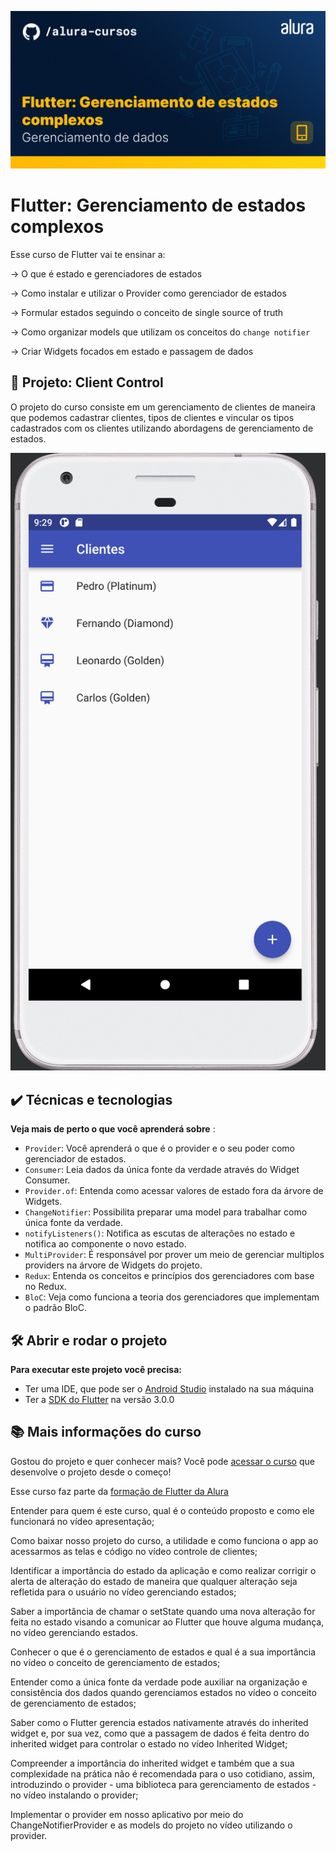 ![Thumbnail GitHub](./thumb.png)

# Flutter: Gerenciamento de estados complexos

Esse curso de Flutter vai te ensinar a: 

-> O que é estado e gerenciadores de estados

-> Como instalar e utilizar o Provider como gerenciador de estados

-> Formular estados seguindo o conceito de single source of truth

-> Como organizar models que utilizam os conceitos do `change notifier`

-> Criar Widgets focados em estado e passagem de dados


## 🔨 Projeto: Client Control

O projeto do curso consiste em um gerenciamento de clientes de maneira que podemos cadastrar clientes, tipos de clientes e vincular os tipos cadastrados com os clientes utilizando abordagens de gerenciamento de estados.

![](./screenshot.png)

## ✔️ Técnicas e tecnologias

**Veja mais de perto o que você aprenderá sobre** :
- `Provider`: Você aprenderá o que é o provider e o seu poder como gerenciador de estados.
- `Consumer`: Leia dados da única fonte da verdade através do Widget Consumer. 
- `Provider.of`: Entenda como acessar valores de estado fora da árvore de Widgets.
- `ChangeNotifier`: Possibilita preparar uma model para trabalhar como única fonte da verdade.
- `notifyListeners()`: Notifica as escutas de alterações no estado e notifica ao componente o novo estado.
- `MultiProvider`: É responsável por prover um meio de gerenciar multiplos providers na árvore de Widgets do projeto.
- `Redux`: Entenda os conceitos e princípios dos gerenciadores com base no Redux.
- `BloC`: Veja como funciona a teoria dos gerenciadores que implementam o padrão BloC.

 


## 🛠️ Abrir e rodar o projeto

**Para executar este projeto você precisa:**

- Ter uma IDE, que pode ser o  [Android Studio](https://developer.android.com/) instalado na sua máquina
- Ter a [SDK do Flutter](https://docs.flutter.dev/get-started/install) na versão 3.0.0


## 📚 Mais informações do curso

Gostou do projeto e quer conhecer mais? Você pode [acessar o curso]() que desenvolve o projeto desde o começo!

Esse curso faz parte da [formação de Flutter da Alura](https://cursos.alura.com.br/formacao-flutter)


Entender para quem é este curso, qual é o conteúdo proposto e como ele funcionará no vídeo apresentação;

Como baixar nosso projeto do curso, a utilidade e como funciona o app ao acessarmos as telas e código no vídeo controle de clientes;

Identificar a importância do estado da aplicação e como realizar corrigir o alerta de alteração do estado de maneira que qualquer alteração seja refletida para o usuário no 
vídeo gerenciando estados;

Saber a importância de chamar o setState quando uma nova alteração for feita no estado visando a comunicar ao Flutter que houve alguma mudança, no vídeo gerenciando estados.



Conhecer o que é o gerenciamento de estados e qual é a sua importância no vídeo o conceito de gerenciamento de estados;

Entender como a única fonte da verdade pode auxiliar na organização e consistência dos dados quando gerenciamos estados no vídeo o conceito de gerenciamento de estados;

Saber como o Flutter gerencia estados nativamente através do inherited widget e, por sua vez, como que a passagem de dados é feita dentro do inherited widget para controlar o estado no vídeo Inherited Widget;

Compreender a importância do inherited widget e também que a sua complexidade na prática não é recomendada para o uso cotidiano, assim, introduzindo o provider - uma biblioteca para gerenciamento de estados - no vídeo instalando o provider;

Implementar o provider em nosso aplicativo por meio do ChangeNotifierProvider e as models do projeto no vídeo utilizando o provider.


